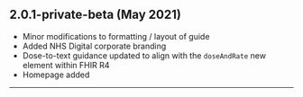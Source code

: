 ## 2.0.1-private-beta (May 2021)

- Minor modifications to formatting / layout of guide
- Added NHS Digital corporate branding
- Dose-to-text guidance updated to align with the `doseAndRate` new element within FHIR R4
- Homepage added

---